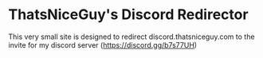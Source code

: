 # ThatsNiceGuy's Discord Redirector
This very small site is designed to redirect discord.thatsniceguy.com to the invite for my discord server (https://discord.gg/b7s77UH)
